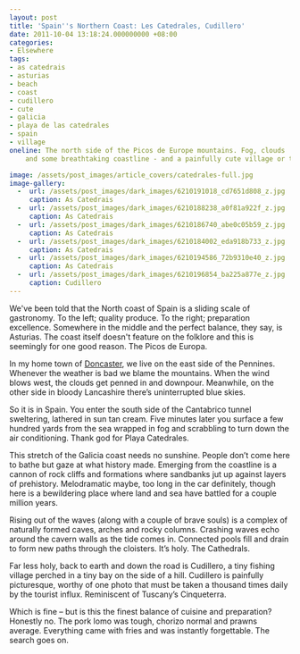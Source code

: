 ```yaml
---
layout: post
title: 'Spain''s Northern Coast: Les Catedrales, Cudillero'
date: 2011-10-04 13:18:24.000000000 +08:00
categories:
- Elsewhere
tags:
- as catedrais
- asturias
- beach
- coast
- cudillero
- cute
- galicia
- playa de las catedrales
- spain
- village
oneline: The north side of the Picos de Europe mountains. Fog, clouds
    and some breathtaking coastline - and a painfully cute village or two.

image: /assets/post_images/article_covers/catedrales-full.jpg
image-gallery:
  -  url: /assets/post_images/dark_images/6210191018_cd7651d808_z.jpg
     caption: As Catedrais
  -  url: /assets/post_images/dark_images/6210188238_a0f81a922f_z.jpg
     caption: As Catedrais
  -  url: /assets/post_images/dark_images/6210186740_abe0c05b59_z.jpg
     caption: As Catedrais
  -  url: /assets/post_images/dark_images/6210184002_eda918b733_z.jpg
     caption: As Catedrais
  -  url: /assets/post_images/dark_images/6210194586_72b9310e40_z.jpg
     caption: As Catedrais
  -  url: /assets/post_images/dark_images/6210196854_ba225a877e_z.jpg
     caption: Cudillero
---
```

We've been told that the North coast of Spain is a sliding scale of gastronomy. To the left; quality produce. To the right; preparation excellence. Somewhere in the middle and the perfect balance, they say, is Asturias. The coast itself doesn't feature on the folklore and this is seemingly for one good reason. The Picos de Europa.

In my home town of <a href="http://en.wikipedia.org/wiki/Doncaster ">Doncaster</a>, we live on the east side of the Pennines. Whenever the weather is bad we blame the mountains. When the wind blows west, the clouds get penned in and downpour. Meanwhile, on the other side in bloody Lancashire there’s uninterrupted blue skies.

So it is in Spain. You enter the south side of the Cantabrico tunnel sweltering, lathered in sun tan cream. Five minutes later you surface a few hundred yards from the sea wrapped in fog and scrabbling to turn down the air conditioning. Thank god for Playa Catedrales.

This stretch of the Galicia coast needs no sunshine. People don’t come here to bathe but gaze at what history made. Emerging from the coastline is a cannon of rock cliffs and formations where sandbanks jut up against layers of prehistory. Melodramatic maybe, too long in the car definitely, though here is a bewildering place where land and sea have battled for a couple million years.

Rising out of the waves (along with a couple of brave souls) is a complex of naturally formed caves, arches and rocky columns. Crashing waves echo around the cavern walls as the tide comes in. Connected pools fill and drain to form new paths through the cloisters. It’s holy. The Cathedrals.

Far less holy, back to earth and down the road is Cudillero, a tiny fishing village perched in a tiny bay on the side of a hill. Cudillero is painfully picturesque, worthy of one photo that must be taken a thousand times daily by the tourist influx. Reminiscent of Tuscany’s Cinqueterra.

Which is fine – but is this the finest balance of cuisine and preparation? Honestly no. The pork lomo was tough, chorizo normal and prawns average. Everything came with fries and was instantly forgettable. The search goes on.
